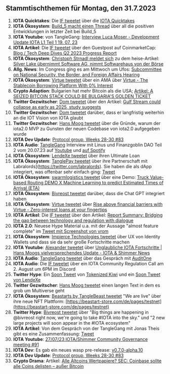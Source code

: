## Stammtischthemen für Montag, den 31.7.2023

1. **IOTA Quicktakes**: Die [IF tweetet](https://twitter.com/iota/status/1683401768250605569?s=20) über die [IOTA Quicktakes]()
2. **IOTA Ökosystem**: [Build_5 macht einen Thread](https://twitter.com/build5tech/status/1683736793697652736?s=20) über all die positiven Entwicklungen in letzter Zeit bei Build_5
3. **IOTA Youtube**: von TangleGang: [Interview Luca Moser - Development Update IOTA L1 Teil 1 19. 07. 23](https://www.youtube.com/watch?v=aOuK2T_52aM)
4. **IOTA Artikel**: Die [IF tweetet](https://twitter.com/iota/status/1683930120417841158?s=20) über den Guestpost auf CoinmarketCap: [Blog / Tech Deep Dives Q2 2023 Progress Report](https://coinmarketcap.com/community/articles/64a2c779752ef75120c19f3a/)
5. **IOTA Ökosystem**: [Christoph Strnadl meldet sich](https://twitter.com/archimate/status/1683951022190764032?s=20) zu dem heise-Artikel: [Silver Lake übernimmt Software AG, nimmt Softwarehaus von der Börse](https://www.heise.de/news/Software-AG-US-Investor-uebernimmt-aeltestes-deutsches-Softwarehaus-9224926.html)
6. **Allg. News**: Im Congress ging es am Mittwoch um Ufos: [Subcommittee on National Security, the Border, and Foreign Affairs Hearing](https://www.youtube.com/watch?v=KQ7Dw-739VY)
7. **IOTA Ökosystem**: [Virtue tweetet](https://twitter.com/Virtue_Money/status/1682746130772238337?s=20) über ein AMA über [Virtue - The Stablecoin Borrowing Platform With 0% Interest](https://medium.com/@Virtue_Money/introducing-virtue-the-stablecoin-borrowing-platform-with-0-interest-3c6c23f541b7)
8. **Crypto Adaption**: Bulgarien hat mehr Bitcoin als die USA; [Artikel: A SEIZED BITCOIN STACK COULD BE BULGARIA'S GOLDEN TICKET](https://bitcoinmagazine.com/culture/the-future-for-bulgaria-seized-bitcoin)
9. **Twitter Gezwitscher**: [Dom tweetet](https://twitter.com/DomSchiener/status/1683891556682432522?s=20) über den Artikel: [Gulf Stream could collapse as early as 2025, study suggests](https://www.theguardian.com/environment/2023/jul/25/gulf-stream-could-collapse-as-early-as-2025-study-suggests)
10. **Twitter Gezwitscher**: [Dom tweetet](https://twitter.com/DomSchiener/status/1684154972244684800?s=20) darüber, dass er langfristig weiterhin an die IOT Vision von IOTA glaubt
11. **Twitter Gezwitscher**: [Hans Moog tweetet](https://twitter.com/hus_qy/status/1684388380212174849?s=20) über die Gründe, warum der iota2.0 MVP zu Gunsten der neuen Codebase von iota2.0 aufgegeben wurde
12. **IOTA Dev Update**: [Protocol group, Weeks 28-30 #83](https://github.com/iotaledger/research-updates/discussions/83)
13. **IOTA Audio**: [TangleGang](https://twitter.com/GangTangleTalk) Interview mit Linus und Finanzgoblin DAO Teil 2 vom 20.07.23 auf [Youtube](https://www.youtube.com/watch?v=XtE6kHBdpBU) und [auf Spotify](https://podcasters.spotify.com/pod/show/tangle-gang/episodes/Interview-mit-Linus-und-Finanzgoblin-DAO-Teil-2-vom-20-07-23-e27bilq)
14. **IOTA Ökosystem**: [LendeXe tweetet](https://twitter.com/LendeXeFinance/status/1684322432859906048?s=20) über ihren Ultimate Loan
15. **IOTA Ökosystem**: [TanglePay tweetet](https://twitter.com/tanglepaycom/status/1684444146474577923?s=20) über ihre Partnerschaft mit Labralords](https://twitter.com/labralords). Sie haben die als dApp integriert, was offenbar sehr einfach ging: [Tweet](https://twitter.com/labralords/status/1684439107810754560?s=20)
16. **IOTA Ökosystem**: [swarmlogistics tweetet](https://twitter.com/SwarmLogistics/status/1684493388257665025?s=20) über eine Demo: [Truck Value-based Routing DEMO X Machine Learning to predict Estimated Times of Arrival (ETA)](https://www.youtube.com/watch?v=AmyICINOBbw)
17. **IOTA Ökosystem**: [Bivreost tweetet](https://twitter.com/bivreost/status/1684613618984157193?s=20) darüber, dass die Chat GPT integriert haben
18. **IOTA Ökosystem**: [Virtue tweetet](https://twitter.com/Virtue_Money/status/1684568828423077888?s=20) über [Rise above financial barriers with Virtue - Zero-interest loans at your fingertips](https://virtue.money/)
19. **IOTA Artikel**: Die [IF tweetet](https://twitter.com/iota/status/1684654897717796864?s=20) über den Artikel: [Report Summary: Bridging the gap between technology and regulation with dialogue](https://apolitical.co/solution-articles/en/report-summary-bridging-the-gap-between-technology-and-regulation-with-dialogue)
20. **IOTA 2.0**: Neuese Hype Material u.a. mit der Aussage "almost feature complete" im [Tweet mit Screenshot von vrom](https://twitter.com/Vrom14286662/status/1684784990687510528?s=20)
21. **IOTA Ökosystem**: [Impierce Technologies tweetet](https://twitter.com/ImpierceTech/status/1684473568648724482?s=20) über UX von Identity Wallets und dass sie da sehr große Fortschritte machen
22. **IOTA Youtube**: [Alexander tweetet](https://twitter.com/shortaktien/status/1684919501970681856?s=20) über [Unglaubliche IOTA Fortschritte | Hans Moogs vielversprechendes Update - IOTA & Shimmer News](https://www.youtube.com/watch?v=jpRZTqAccHY)
23. **IOTA Audio**: [TangleGang tweetet](https://twitter.com/GangTangleTalk/status/1684859386701762560?s=20) über das Gespräch mit [AuditOne](https://twitter.com/auditone_team)
24. **IOTA Audio**: Die [IF tweetet](https://twitter.com/iota/status/1684911603064479744?s=20) über ein IOTA Community Regulation Call am 2. August um 6PM im Discord
25. **Twitter Hype**: Ein [Soon Tweet](https://twitter.com/tokenizedkiwi/status/1684932073792913409?s=20) von [Tokenized Kiwi](https://twitter.com/tokenizedkiwi) und ein [Soon Tweet von LendeXe](https://twitter.com/nozar_lendexe/status/1684836710620831750?s=20)
26. **Twitter Gezwitscher**: [Hans Moog tweetet](https://twitter.com/hus_qy/status/1674490612437905428?s=20) einen langen Text in dem es grob um Multiverse geht
27. **IOTA Ökosystem**: [Beastarts by TangleBeast tweetet](https://twitter.com/tanglebeasts/status/1684959531783053312?s=20) "We are live" über ihre neue NFT Plattform: [https://beastart-store.com/de/pages/testnet](https://beastart-store.com/de/pages/testnet)
28. **Twitter Hype**: [Bivreost tweetet](https://twitter.com/RodionVikol/status/1684235799137595401?s=20) über "Big things are happening in @bivreost right now, we're going to take #IOTA into the sky." und "2 new large projects will soon appear in the #IOTA ecosystem"
29. **IOTA Artikel**: Von dem Gespräch von der TangleGang mit Jonas Theis gibt es eine Zusammenfassung: [Tweet](https://twitter.com/GangTangleTalk/status/1685195214950920193?s=20)
30. **IOTA Youtube**: [27/07/23 IOTA/Shimmer Community Governance meeting #91](https://www.youtube.com/watch?v=QtPdILChlyI)
31. **IOTA Dev**: Es gab ein neues wasp pre-release: [v0.7.0-alpha.10](https://github.com/iotaledger/wasp/releases/tag/v0.7.0-alpha.10)
32. **IOTA Dev Update**: [Protocol group, Weeks 28-30 #83](https://github.com/iotaledger/research-updates/discussions/83)
33. **Crypto Drama**: Artikel: [Alle Altcoins Wertpapiere? SEC: Coinbase sollte alle Coins delisten – außer Bitcoin](https://www.btc-echo.de/schlagzeilen/sec-coinbase-sollte-alle-coins-delisten-ausser-bitcoin-168793/)
